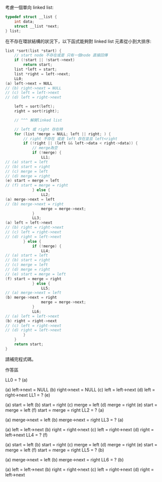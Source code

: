 考慮一個單向 linked list:
```c
typedef struct __list {
    int data;
    struct __list *next;
} list;
```
在不存在環狀結構的狀況下，以下函式能夠對 linked list 元素從小到大排序:
```c
list *sort(list *start) {
    // start node 不存在或是 只有一個node 直接回傳
    if (!start || !start->next)
        return start;
    list *left = start;
    list *right = left->next;
    LL0;
(a) left->next = NULL 
// (b) right->next = NULL
// (c) left = left->next
// (d) left = right->next

    left = sort(left);
    right = sort(right);

    // ^^^ 解開linked list

    // left 或 right 存在時
    for (list *merge = NULL; left || right; ) {
        // right 不存在 或是 left 存在並且 left<right
        if (!right || (left && left->data < right->data)) {
            // merge為空
            if (!merge) {
                LL1;
// (a) start = left
// (b) start = right
// (c) merge = left
// (d) merge = right
(e) start = merge = left
// (f) start = merge = right
            } else {
                LL2;
(a) merge->next = left
// (b) merge->next = right
                merge = merge->next;
            }
            LL3;
(a) left = left->next
// (b) right = right->next
// (c) left = right->next
// (d) right = left->next
        } else {
            if (!merge) {
                LL4;
// (a) start = left
// (b) start = right
// (c) merge = left
// (d) merge = right
// (e) start = merge = left
(f) start = merge = right
            } else {
                LL5;
// (a) merge->next = left
(b) merge->next = right
                merge = merge->next;
            }
            LL6;
// (a) left = left->next
(b) right = right->next
// (c) left = right->next
// (d) right = left->next
        }
    }
    return start;
}
```
請補完程式碼。

作答區

LL0 = ? (a)

(a) left->next = NULL
(b) right->next = NULL
(c) left = left->next
(d) left = right->next
LL1 = ? (e)

(a) start = left
(b) start = right
(c) merge = left
(d) merge = right
(e) start = merge = left
(f) start = merge = right
LL2 = ? (a)

(a) merge->next = left
(b) merge->next = right
LL3 = ? (a)

(a) left = left->next
(b) right = right->next
(c) left = right->next
(d) right = left->next
LL4 = ? (f)

(a) start = left
(b) start = right
(c) merge = left
(d) merge = right
(e) start = merge = left
(f) start = merge = right
LL5 = ? (b)

(a) merge->next = left
(b) merge->next = right
LL6 = ? (b)

(a) left = left->next
(b) right = right->next
(c) left = right->next
(d) right = left->next